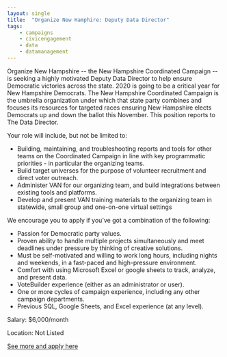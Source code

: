 ```yaml
---
layout: single
title:  "Organize New Hamphire: Deputy Data Director"
tags: 
    - campaigns
    - civicengagement
    - data
    - datamanagement
---
```

Organize New Hampshire -- the New Hampshire Coordinated Campaign -- is seeking a highly
motivated Deputy Data Director to help ensure Democratic victories across the state. 2020 is
going to be a critical year for New Hampshire Democrats. The New Hampshire Coordinated
Campaign is the umbrella organization under which that state party combines and focuses its
resources for targeted races ensuring New Hampshire elects Democrats up and down the ballot
this November. This position reports to The Data Director.

Your role will include, but not be limited to:
* Building, maintaining, and troubleshooting reports and tools for other teams on the
Coordinated Campaign in line with key programmatic priorities - in particular the
organizing teams.
* Build target universes for the purpose of volunteer recruitment and direct voter outreach.
* Administer VAN for our organizing team, and build integrations between existing tools
and platforms.
* Develop and present VAN training materials to the organizing team in statewide, small
group and one-on-one virtual settings

We encourage you to apply if you’ve got a combination of the following:
* Passion for Democratic party values.
* Proven ability to handle multiple projects simultaneously and meet deadlines under
pressure by thinking of creative solutions.
* Must be self-motivated and willing to work long hours, including nights and weekends, in
a fast-paced and high-pressure environment.
* Comfort with using Microsoft Excel or google sheets to track, analyze, and present data.
* VoteBuilder experience (either as an administrator or user).
* One or more cycles of campaign experience, including any other campaign departments.
* Previous SQL, Google Sheets, and Excel experience (at any level).


Salary: $6,000/month

Location: Not Listed


[See more and apply here](https://b9855d0b-3c11-4c17-964b-9f12435a501f.filesusr.com/ugd/696cec_aa1daa94d64745e4822a159b3936a201.pdf)
